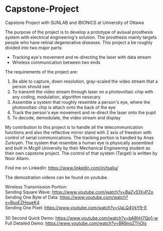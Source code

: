 # Capstone-Project
Capstone Project with SUNLAB and iBIONICS at University of Ottawa

  The purpose of the project is to develop a prototype of avisual prosthesis system with electrical engineering's solution.
The prosthesis mainly targets people who have retinal degenerative diseases. This project a be roughly divided into two major parts:
  - Tracking eye's movement and re-directing the laser with data stream
  - Wireless communication between two ends
  
The requirements of the project are:
  1. Be able to capture, down resolution, gray-scaled the video stream that a person should see
  2. To transmit the video stream through laser on a photovoltaic chip with any coding, modulation, algorithm nesscary
  3. Assemble a system that roughly resemble a person's eye, where the photovoltaic chip is attach onto the back of the eye
  4. Track the person's eye movement and re-direct the laser onto the pupil
  5. To decode, demodulate, the video stream and display
  
  My contribution to this project is to handle all the telecommunication functions and also the reflective mirror stand with 2 axis of freedom with control of serial communications. The tracking portion is handled by Anas Zurkiyeh. The system that resemble a human eye is physically assembled and built in Mcgill University by their Mechanical Engineering student as their own capstone project. The control of that system (Target) is written by Noor Allami.

Find me on LinkedIn: https://www.linkedin.com/in/tsaliu/

The demostration videos can be found on youtube.<br />

Wireless Transmission Portion:<br />
Sending Square Wave: https://www.youtube.com/watch?v=BaZyS1XvPZo<br />
Sending One Byte of Data: https://www.youtube.com/watch?v=BsoEZHoueK4<br />
Sending One Pixel: https://www.youtube.com/watch?v=UaLQ4VkY9-E<br />
<br />
30 Second Quick Demo: https://www.youtube.com/watch?v=bA8hH7Qq1-w<br />
Full Detailed Demo: https://www.youtube.com/watch?v=BR9noZThOIs

